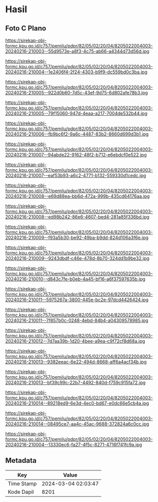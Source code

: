# Hasil

## Foto C Plano

https://sirekap-obj-formc.kpu.go.id/c757/pemilu/pdpr/82/05/02/20/04/8205022004003-20240216-210003--55d9573e-a8f3-4c75-ab66-a4344d73d56d.jpg

https://sirekap-obj-formc.kpu.go.id/c757/pemilu/pdpr/82/05/02/20/04/8205022004003-20240216-210004--1e2406f4-2f24-4303-b9f9-dc559bd0c3ba.jpg

https://sirekap-obj-formc.kpu.go.id/c757/pemilu/pdpr/82/05/02/20/04/8205022004003-20240216-210005--922d0b60-7d5c-43ef-9d75-6d802afe78b3.jpg

https://sirekap-obj-formc.kpu.go.id/c757/pemilu/pdpr/82/05/02/20/04/8205022004003-20240216-210005--79f15060-947d-4eaa-a217-7004de532b44.jpg

https://sirekap-obj-formc.kpu.go.id/c757/pemilu/pdpr/82/05/02/20/04/8205022004003-20240216-210006--fb9bc6f2-9a6c-4487-83b2-8660d699d3b1.jpg

https://sirekap-obj-formc.kpu.go.id/c757/pemilu/pdpr/82/05/02/20/04/8205022004003-20240216-210007--94abde22-9162-48f2-b712-e6ebdcf0e522.jpg

https://sirekap-obj-formc.kpu.go.id/c757/pemilu/pdpr/82/05/02/20/04/8205022004003-20240216-210007--eaf53b93-a6c2-4771-b132-559330d1cedc.jpg

https://sirekap-obj-formc.kpu.go.id/c757/pemilu/pdpr/82/05/02/20/04/8205022004003-20240216-210008--e69d88ea-bb6d-472a-999b-435cd64176aa.jpg

https://sirekap-obj-formc.kpu.go.id/c757/pemilu/pdpr/82/05/02/20/04/8205022004003-20240216-210008--ed98b242-86e6-4607-bed4-281a85f336bd.jpg

https://sirekap-obj-formc.kpu.go.id/c757/pemilu/pdpr/82/05/02/20/04/8205022004003-20240216-210009--f93a5b30-be92-49ba-b9dd-824d106a3f6e.jpg

https://sirekap-obj-formc.kpu.go.id/c757/pemilu/pdpr/82/05/02/20/04/8205022004003-20240216-210009--9243dbdf-c46e-478d-8b70-324dd1b9be32.jpg

https://sirekap-obj-formc.kpu.go.id/c757/pemilu/pdpr/82/05/02/20/04/8205022004003-20240216-210010--d843c7fe-b0eb-4a45-bf16-a6f37597635b.jpg

https://sirekap-obj-formc.kpu.go.id/c757/pemilu/pdpr/82/05/02/20/04/8205022004003-20240216-210011--5975267a-3800-445e-bc2e-97dcd4426424.jpg

https://sirekap-obj-formc.kpu.go.id/c757/pemilu/pdpr/82/05/02/20/04/8205022004003-20240216-210011--7f857b0c-0248-4ebd-84b4-a04309578985.jpg

https://sirekap-obj-formc.kpu.go.id/c757/pemilu/pdpr/82/05/02/20/04/8205022004003-20240216-210012--7d7aa39b-1d20-4bee-a9ea-c9f72cf8d68a.jpg

https://sirekap-obj-formc.kpu.go.id/c757/pemilu/pdpr/82/05/02/20/04/8205022004003-20240216-210013--9382eeac-6e22-494d-8668-aff6a4acf34b.jpg

https://sirekap-obj-formc.kpu.go.id/c757/pemilu/pdpr/82/05/02/20/04/8205022004003-20240216-210013--bf39c99c-22b7-4492-840d-f759c915fa72.jpg

https://sirekap-obj-formc.kpu.go.id/c757/pemilu/pdpr/82/05/02/20/04/8205022004003-20240216-210014--89218ed9-6e3d-4ec0-bd67-e0dc66e5cb4a.jpg

https://sirekap-obj-formc.kpu.go.id/c757/pemilu/pdpr/82/05/02/20/04/8205022004003-20240216-210014--08495ce7-aa4c-45ac-9688-372824a6c0cc.jpg

https://sirekap-obj-formc.kpu.go.id/c757/pemilu/pdpr/82/05/02/20/04/8205022004003-20240216-210004--13330ec6-fa27-4f5c-8271-4716f741fc9a.jpg


## Metadata

| Key        | Value               |
| ---------- | ------------------- |
| Time Stamp | 2024-03-04 02:03:47 |
| Kode Dapil | 8201                |



